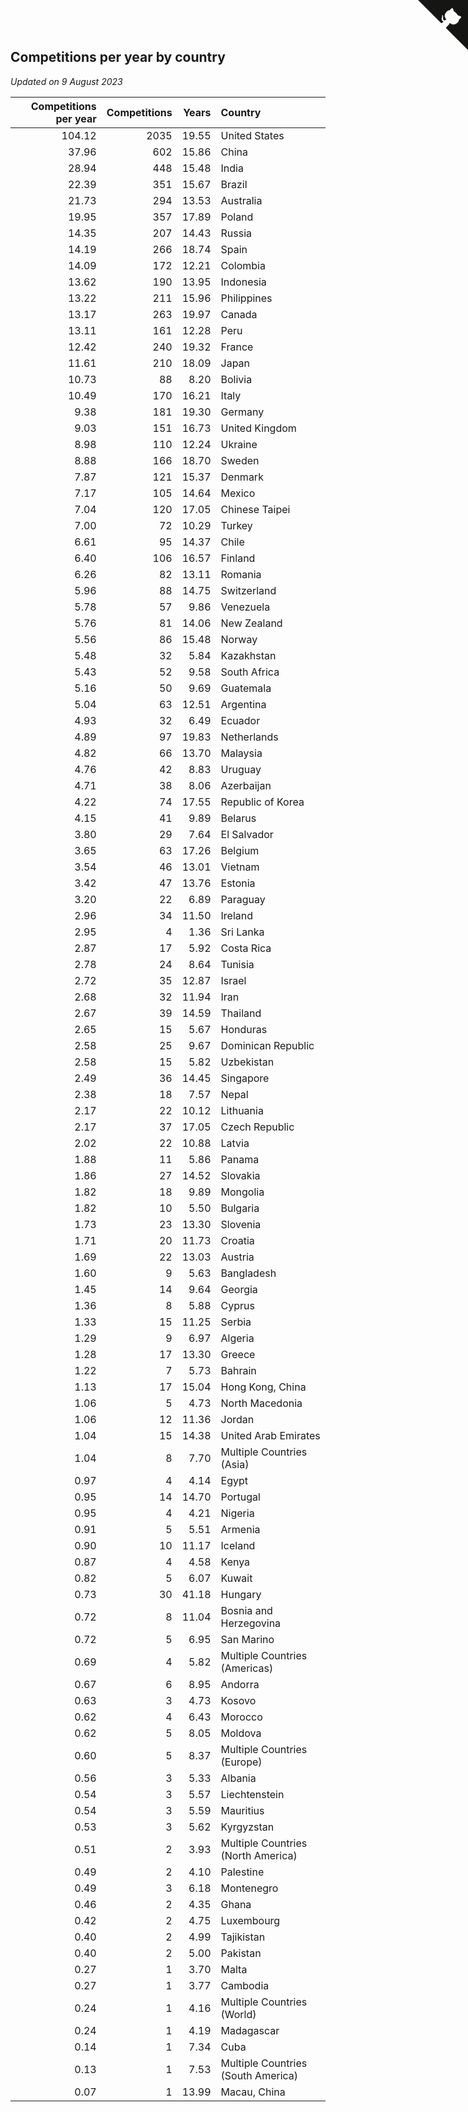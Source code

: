 ## Competitions per year by country

*Updated on  9 August 2023*

| Competitions per year | Competitions | Years | Country |
| ---: | ---: | ---: | :--- |
| 104.12 | 2035 | 19.55 | United States |
| 37.96 | 602 | 15.86 | China |
| 28.94 | 448 | 15.48 | India |
| 22.39 | 351 | 15.67 | Brazil |
| 21.73 | 294 | 13.53 | Australia |
| 19.95 | 357 | 17.89 | Poland |
| 14.35 | 207 | 14.43 | Russia |
| 14.19 | 266 | 18.74 | Spain |
| 14.09 | 172 | 12.21 | Colombia |
| 13.62 | 190 | 13.95 | Indonesia |
| 13.22 | 211 | 15.96 | Philippines |
| 13.17 | 263 | 19.97 | Canada |
| 13.11 | 161 | 12.28 | Peru |
| 12.42 | 240 | 19.32 | France |
| 11.61 | 210 | 18.09 | Japan |
| 10.73 | 88 | 8.20 | Bolivia |
| 10.49 | 170 | 16.21 | Italy |
| 9.38 | 181 | 19.30 | Germany |
| 9.03 | 151 | 16.73 | United Kingdom |
| 8.98 | 110 | 12.24 | Ukraine |
| 8.88 | 166 | 18.70 | Sweden |
| 7.87 | 121 | 15.37 | Denmark |
| 7.17 | 105 | 14.64 | Mexico |
| 7.04 | 120 | 17.05 | Chinese Taipei |
| 7.00 | 72 | 10.29 | Turkey |
| 6.61 | 95 | 14.37 | Chile |
| 6.40 | 106 | 16.57 | Finland |
| 6.26 | 82 | 13.11 | Romania |
| 5.96 | 88 | 14.75 | Switzerland |
| 5.78 | 57 | 9.86 | Venezuela |
| 5.76 | 81 | 14.06 | New Zealand |
| 5.56 | 86 | 15.48 | Norway |
| 5.48 | 32 | 5.84 | Kazakhstan |
| 5.43 | 52 | 9.58 | South Africa |
| 5.16 | 50 | 9.69 | Guatemala |
| 5.04 | 63 | 12.51 | Argentina |
| 4.93 | 32 | 6.49 | Ecuador |
| 4.89 | 97 | 19.83 | Netherlands |
| 4.82 | 66 | 13.70 | Malaysia |
| 4.76 | 42 | 8.83 | Uruguay |
| 4.71 | 38 | 8.06 | Azerbaijan |
| 4.22 | 74 | 17.55 | Republic of Korea |
| 4.15 | 41 | 9.89 | Belarus |
| 3.80 | 29 | 7.64 | El Salvador |
| 3.65 | 63 | 17.26 | Belgium |
| 3.54 | 46 | 13.01 | Vietnam |
| 3.42 | 47 | 13.76 | Estonia |
| 3.20 | 22 | 6.89 | Paraguay |
| 2.96 | 34 | 11.50 | Ireland |
| 2.95 | 4 | 1.36 | Sri Lanka |
| 2.87 | 17 | 5.92 | Costa Rica |
| 2.78 | 24 | 8.64 | Tunisia |
| 2.72 | 35 | 12.87 | Israel |
| 2.68 | 32 | 11.94 | Iran |
| 2.67 | 39 | 14.59 | Thailand |
| 2.65 | 15 | 5.67 | Honduras |
| 2.58 | 25 | 9.67 | Dominican Republic |
| 2.58 | 15 | 5.82 | Uzbekistan |
| 2.49 | 36 | 14.45 | Singapore |
| 2.38 | 18 | 7.57 | Nepal |
| 2.17 | 22 | 10.12 | Lithuania |
| 2.17 | 37 | 17.05 | Czech Republic |
| 2.02 | 22 | 10.88 | Latvia |
| 1.88 | 11 | 5.86 | Panama |
| 1.86 | 27 | 14.52 | Slovakia |
| 1.82 | 18 | 9.89 | Mongolia |
| 1.82 | 10 | 5.50 | Bulgaria |
| 1.73 | 23 | 13.30 | Slovenia |
| 1.71 | 20 | 11.73 | Croatia |
| 1.69 | 22 | 13.03 | Austria |
| 1.60 | 9 | 5.63 | Bangladesh |
| 1.45 | 14 | 9.64 | Georgia |
| 1.36 | 8 | 5.88 | Cyprus |
| 1.33 | 15 | 11.25 | Serbia |
| 1.29 | 9 | 6.97 | Algeria |
| 1.28 | 17 | 13.30 | Greece |
| 1.22 | 7 | 5.73 | Bahrain |
| 1.13 | 17 | 15.04 | Hong Kong, China |
| 1.06 | 5 | 4.73 | North Macedonia |
| 1.06 | 12 | 11.36 | Jordan |
| 1.04 | 15 | 14.38 | United Arab Emirates |
| 1.04 | 8 | 7.70 | Multiple Countries (Asia) |
| 0.97 | 4 | 4.14 | Egypt |
| 0.95 | 14 | 14.70 | Portugal |
| 0.95 | 4 | 4.21 | Nigeria |
| 0.91 | 5 | 5.51 | Armenia |
| 0.90 | 10 | 11.17 | Iceland |
| 0.87 | 4 | 4.58 | Kenya |
| 0.82 | 5 | 6.07 | Kuwait |
| 0.73 | 30 | 41.18 | Hungary |
| 0.72 | 8 | 11.04 | Bosnia and Herzegovina |
| 0.72 | 5 | 6.95 | San Marino |
| 0.69 | 4 | 5.82 | Multiple Countries (Americas) |
| 0.67 | 6 | 8.95 | Andorra |
| 0.63 | 3 | 4.73 | Kosovo |
| 0.62 | 4 | 6.43 | Morocco |
| 0.62 | 5 | 8.05 | Moldova |
| 0.60 | 5 | 8.37 | Multiple Countries (Europe) |
| 0.56 | 3 | 5.33 | Albania |
| 0.54 | 3 | 5.57 | Liechtenstein |
| 0.54 | 3 | 5.59 | Mauritius |
| 0.53 | 3 | 5.62 | Kyrgyzstan |
| 0.51 | 2 | 3.93 | Multiple Countries (North America) |
| 0.49 | 2 | 4.10 | Palestine |
| 0.49 | 3 | 6.18 | Montenegro |
| 0.46 | 2 | 4.35 | Ghana |
| 0.42 | 2 | 4.75 | Luxembourg |
| 0.40 | 2 | 4.99 | Tajikistan |
| 0.40 | 2 | 5.00 | Pakistan |
| 0.27 | 1 | 3.70 | Malta |
| 0.27 | 1 | 3.77 | Cambodia |
| 0.24 | 1 | 4.16 | Multiple Countries (World) |
| 0.24 | 1 | 4.19 | Madagascar |
| 0.14 | 1 | 7.34 | Cuba |
| 0.13 | 1 | 7.53 | Multiple Countries (South America) |
| 0.07 | 1 | 13.99 | Macau, China |


<a href="https://github.com/jonatanklosko/wca_statistics" class="github-corner" aria-label="View source on Github"><svg width="80" height="80" viewBox="0 0 250 250" style="fill:#151513; color:#fff; position: absolute; top: 0; border: 0; right: 0;" aria-hidden="true"><path d="M0,0 L115,115 L130,115 L142,142 L250,250 L250,0 Z"></path><path d="M128.3,109.0 C113.8,99.7 119.0,89.6 119.0,89.6 C122.0,82.7 120.5,78.6 120.5,78.6 C119.2,72.0 123.4,76.3 123.4,76.3 C127.3,80.9 125.5,87.3 125.5,87.3 C122.9,97.6 130.6,101.9 134.4,103.2" fill="currentColor" style="transform-origin: 130px 106px;" class="octo-arm"></path><path d="M115.0,115.0 C114.9,115.1 118.7,116.5 119.8,115.4 L133.7,101.6 C136.9,99.2 139.9,98.4 142.2,98.6 C133.8,88.0 127.5,74.4 143.8,58.0 C148.5,53.4 154.0,51.2 159.7,51.0 C160.3,49.4 163.2,43.6 171.4,40.1 C171.4,40.1 176.1,42.5 178.8,56.2 C183.1,58.6 187.2,61.8 190.9,65.4 C194.5,69.0 197.7,73.2 200.1,77.6 C213.8,80.2 216.3,84.9 216.3,84.9 C212.7,93.1 206.9,96.0 205.4,96.6 C205.1,102.4 203.0,107.8 198.3,112.5 C181.9,128.9 168.3,122.5 157.7,114.1 C157.9,116.9 156.7,120.9 152.7,124.9 L141.0,136.5 C139.8,137.7 141.6,141.9 141.8,141.8 Z" fill="currentColor" class="octo-body"></path></svg></a><style>.github-corner:hover .octo-arm{animation:octocat-wave 560ms ease-in-out}@keyframes octocat-wave{0%,100%{transform:rotate(0)}20%,60%{transform:rotate(-25deg)}40%,80%{transform:rotate(10deg)}}@media (max-width:500px){.github-corner:hover .octo-arm{animation:none}.github-corner .octo-arm{animation:octocat-wave 560ms ease-in-out}}</style>
